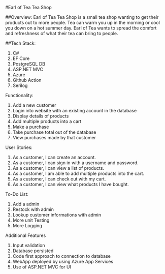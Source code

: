 #Earl of Tea Tea Shop

##Overview:
Earl of Tea Tea Shop is a small tea shop wanting to get their products out to more people. Tea can warm you up in the morning or cool you down on a hot summer day. Earl of Tea wants to spread the comfort and refreshness of what their tea can bring to people.

##Tech Stack: 
1. C#
2. EF Core
3. PostgreSQL DB
4. ASP.NET MVC
5. Azure
6. Github Action
7. Serilog

Functionality:
1. Add a new customer 
2. Login into website with an existing account in the database
3. Display details of products
4. Add multiple products into a cart
5. Make a purchase 
6. Take purchase total out of the database 
7. View purchases made by that customer

User Stories:
1. As a customer, I can create an account.
2. As a customer, I can sign in with a username and password.
3. As a customer, I can view a list of products.
4. As a customer, I am able to add multiple products into the cart.
5. As a customer, I can check out with my cart.
6. As a customer, I can view what products I have bought.

To-Do List:
1. Add a admin
2. Restock with admin 
3. Lookup customer informations with admin
4. More unit Testing
5. More Logging

Additional Features
1. Input validation
2. Database persisted
3. Code first approach to connection to database
4. WebApp deployed by using Azure App Services
5. Use of ASP.NET MVC for UI
